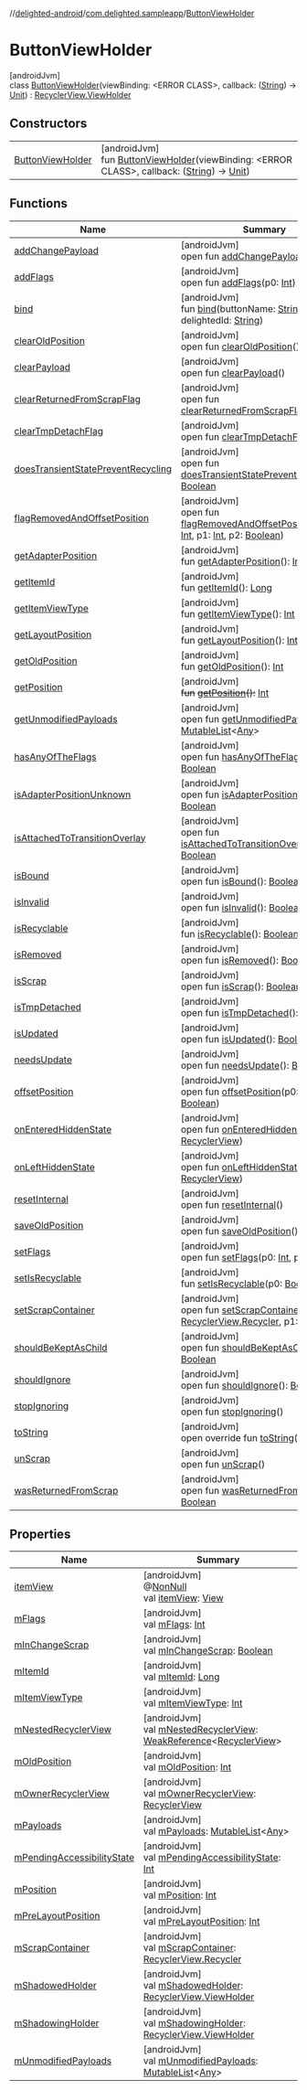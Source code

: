 //[delighted-android](../../../index.md)/[com.delighted.sampleapp](../index.md)/[ButtonViewHolder](index.md)

# ButtonViewHolder

[androidJvm]\
class [ButtonViewHolder](index.md)(viewBinding: &lt;ERROR CLASS&gt;, callback: ([String](https://kotlinlang.org/api/latest/jvm/stdlib/kotlin/-string/index.html)) -&gt; [Unit](https://kotlinlang.org/api/latest/jvm/stdlib/kotlin/-unit/index.html)) : [RecyclerView.ViewHolder](https://developer.android.com/reference/kotlin/androidx/recyclerview/widget/RecyclerView.ViewHolder.html)

## Constructors

| | |
|---|---|
| [ButtonViewHolder](-button-view-holder.md) | [androidJvm]<br>fun [ButtonViewHolder](-button-view-holder.md)(viewBinding: &lt;ERROR CLASS&gt;, callback: ([String](https://kotlinlang.org/api/latest/jvm/stdlib/kotlin/-string/index.html)) -&gt; [Unit](https://kotlinlang.org/api/latest/jvm/stdlib/kotlin/-unit/index.html)) |

## Functions

| Name | Summary |
|---|---|
| [addChangePayload](../../com.delighted.sdk.view.fragment/-selectable-view-holder/index.md#261292935%2FFunctions%2F-1909672370) | [androidJvm]<br>open fun [addChangePayload](../../com.delighted.sdk.view.fragment/-selectable-view-holder/index.md#261292935%2FFunctions%2F-1909672370)(p0: [Any](https://kotlinlang.org/api/latest/jvm/stdlib/kotlin/-any/index.html)) |
| [addFlags](../../com.delighted.sdk.view.fragment/-selectable-view-holder/index.md#-98255429%2FFunctions%2F-1909672370) | [androidJvm]<br>open fun [addFlags](../../com.delighted.sdk.view.fragment/-selectable-view-holder/index.md#-98255429%2FFunctions%2F-1909672370)(p0: [Int](https://kotlinlang.org/api/latest/jvm/stdlib/kotlin/-int/index.html)) |
| [bind](bind.md) | [androidJvm]<br>fun [bind](bind.md)(buttonName: [String](https://kotlinlang.org/api/latest/jvm/stdlib/kotlin/-string/index.html), delightedId: [String](https://kotlinlang.org/api/latest/jvm/stdlib/kotlin/-string/index.html)) |
| [clearOldPosition](../../com.delighted.sdk.view.fragment/-selectable-view-holder/index.md#1542333312%2FFunctions%2F-1909672370) | [androidJvm]<br>open fun [clearOldPosition](../../com.delighted.sdk.view.fragment/-selectable-view-holder/index.md#1542333312%2FFunctions%2F-1909672370)() |
| [clearPayload](../../com.delighted.sdk.view.fragment/-selectable-view-holder/index.md#-1678162526%2FFunctions%2F-1909672370) | [androidJvm]<br>open fun [clearPayload](../../com.delighted.sdk.view.fragment/-selectable-view-holder/index.md#-1678162526%2FFunctions%2F-1909672370)() |
| [clearReturnedFromScrapFlag](../../com.delighted.sdk.view.fragment/-selectable-view-holder/index.md#-1553068564%2FFunctions%2F-1909672370) | [androidJvm]<br>open fun [clearReturnedFromScrapFlag](../../com.delighted.sdk.view.fragment/-selectable-view-holder/index.md#-1553068564%2FFunctions%2F-1909672370)() |
| [clearTmpDetachFlag](../../com.delighted.sdk.view.fragment/-selectable-view-holder/index.md#923797466%2FFunctions%2F-1909672370) | [androidJvm]<br>open fun [clearTmpDetachFlag](../../com.delighted.sdk.view.fragment/-selectable-view-holder/index.md#923797466%2FFunctions%2F-1909672370)() |
| [doesTransientStatePreventRecycling](../../com.delighted.sdk.view.fragment/-selectable-view-holder/index.md#950310091%2FFunctions%2F-1909672370) | [androidJvm]<br>open fun [doesTransientStatePreventRecycling](../../com.delighted.sdk.view.fragment/-selectable-view-holder/index.md#950310091%2FFunctions%2F-1909672370)(): [Boolean](https://kotlinlang.org/api/latest/jvm/stdlib/kotlin/-boolean/index.html) |
| [flagRemovedAndOffsetPosition](../../com.delighted.sdk.view.fragment/-selectable-view-holder/index.md#-1556540183%2FFunctions%2F-1909672370) | [androidJvm]<br>open fun [flagRemovedAndOffsetPosition](../../com.delighted.sdk.view.fragment/-selectable-view-holder/index.md#-1556540183%2FFunctions%2F-1909672370)(p0: [Int](https://kotlinlang.org/api/latest/jvm/stdlib/kotlin/-int/index.html), p1: [Int](https://kotlinlang.org/api/latest/jvm/stdlib/kotlin/-int/index.html), p2: [Boolean](https://kotlinlang.org/api/latest/jvm/stdlib/kotlin/-boolean/index.html)) |
| [getAdapterPosition](../../com.delighted.sdk.view.fragment/-selectable-view-holder/index.md#644519777%2FFunctions%2F-1909672370) | [androidJvm]<br>fun [getAdapterPosition](../../com.delighted.sdk.view.fragment/-selectable-view-holder/index.md#644519777%2FFunctions%2F-1909672370)(): [Int](https://kotlinlang.org/api/latest/jvm/stdlib/kotlin/-int/index.html) |
| [getItemId](../../com.delighted.sdk.view.fragment/-selectable-view-holder/index.md#1378485811%2FFunctions%2F-1909672370) | [androidJvm]<br>fun [getItemId](../../com.delighted.sdk.view.fragment/-selectable-view-holder/index.md#1378485811%2FFunctions%2F-1909672370)(): [Long](https://kotlinlang.org/api/latest/jvm/stdlib/kotlin/-long/index.html) |
| [getItemViewType](../../com.delighted.sdk.view.fragment/-selectable-view-holder/index.md#-1649344625%2FFunctions%2F-1909672370) | [androidJvm]<br>fun [getItemViewType](../../com.delighted.sdk.view.fragment/-selectable-view-holder/index.md#-1649344625%2FFunctions%2F-1909672370)(): [Int](https://kotlinlang.org/api/latest/jvm/stdlib/kotlin/-int/index.html) |
| [getLayoutPosition](../../com.delighted.sdk.view.fragment/-selectable-view-holder/index.md#-1407255826%2FFunctions%2F-1909672370) | [androidJvm]<br>fun [getLayoutPosition](../../com.delighted.sdk.view.fragment/-selectable-view-holder/index.md#-1407255826%2FFunctions%2F-1909672370)(): [Int](https://kotlinlang.org/api/latest/jvm/stdlib/kotlin/-int/index.html) |
| [getOldPosition](../../com.delighted.sdk.view.fragment/-selectable-view-holder/index.md#-1203059319%2FFunctions%2F-1909672370) | [androidJvm]<br>fun [getOldPosition](../../com.delighted.sdk.view.fragment/-selectable-view-holder/index.md#-1203059319%2FFunctions%2F-1909672370)(): [Int](https://kotlinlang.org/api/latest/jvm/stdlib/kotlin/-int/index.html) |
| [getPosition](../../com.delighted.sdk.view.fragment/-selectable-view-holder/index.md#-1155470344%2FFunctions%2F-1909672370) | [androidJvm]<br>~~fun~~ [~~getPosition~~](../../com.delighted.sdk.view.fragment/-selectable-view-holder/index.md#-1155470344%2FFunctions%2F-1909672370)~~(~~~~)~~~~:~~ [Int](https://kotlinlang.org/api/latest/jvm/stdlib/kotlin/-int/index.html) |
| [getUnmodifiedPayloads](../../com.delighted.sdk.view.fragment/-selectable-view-holder/index.md#-1340096838%2FFunctions%2F-1909672370) | [androidJvm]<br>open fun [getUnmodifiedPayloads](../../com.delighted.sdk.view.fragment/-selectable-view-holder/index.md#-1340096838%2FFunctions%2F-1909672370)(): [MutableList](https://kotlinlang.org/api/latest/jvm/stdlib/kotlin.collections/-mutable-list/index.html)&lt;[Any](https://kotlinlang.org/api/latest/jvm/stdlib/kotlin/-any/index.html)&gt; |
| [hasAnyOfTheFlags](../../com.delighted.sdk.view.fragment/-selectable-view-holder/index.md#-1508071070%2FFunctions%2F-1909672370) | [androidJvm]<br>open fun [hasAnyOfTheFlags](../../com.delighted.sdk.view.fragment/-selectable-view-holder/index.md#-1508071070%2FFunctions%2F-1909672370)(p0: [Int](https://kotlinlang.org/api/latest/jvm/stdlib/kotlin/-int/index.html)): [Boolean](https://kotlinlang.org/api/latest/jvm/stdlib/kotlin/-boolean/index.html) |
| [isAdapterPositionUnknown](../../com.delighted.sdk.view.fragment/-selectable-view-holder/index.md#-38574553%2FFunctions%2F-1909672370) | [androidJvm]<br>open fun [isAdapterPositionUnknown](../../com.delighted.sdk.view.fragment/-selectable-view-holder/index.md#-38574553%2FFunctions%2F-1909672370)(): [Boolean](https://kotlinlang.org/api/latest/jvm/stdlib/kotlin/-boolean/index.html) |
| [isAttachedToTransitionOverlay](../../com.delighted.sdk.view.fragment/-selectable-view-holder/index.md#335386437%2FFunctions%2F-1909672370) | [androidJvm]<br>open fun [isAttachedToTransitionOverlay](../../com.delighted.sdk.view.fragment/-selectable-view-holder/index.md#335386437%2FFunctions%2F-1909672370)(): [Boolean](https://kotlinlang.org/api/latest/jvm/stdlib/kotlin/-boolean/index.html) |
| [isBound](../../com.delighted.sdk.view.fragment/-selectable-view-holder/index.md#-871435581%2FFunctions%2F-1909672370) | [androidJvm]<br>open fun [isBound](../../com.delighted.sdk.view.fragment/-selectable-view-holder/index.md#-871435581%2FFunctions%2F-1909672370)(): [Boolean](https://kotlinlang.org/api/latest/jvm/stdlib/kotlin/-boolean/index.html) |
| [isInvalid](../../com.delighted.sdk.view.fragment/-selectable-view-holder/index.md#1764418410%2FFunctions%2F-1909672370) | [androidJvm]<br>open fun [isInvalid](../../com.delighted.sdk.view.fragment/-selectable-view-holder/index.md#1764418410%2FFunctions%2F-1909672370)(): [Boolean](https://kotlinlang.org/api/latest/jvm/stdlib/kotlin/-boolean/index.html) |
| [isRecyclable](../../com.delighted.sdk.view.fragment/-selectable-view-holder/index.md#-1703443315%2FFunctions%2F-1909672370) | [androidJvm]<br>fun [isRecyclable](../../com.delighted.sdk.view.fragment/-selectable-view-holder/index.md#-1703443315%2FFunctions%2F-1909672370)(): [Boolean](https://kotlinlang.org/api/latest/jvm/stdlib/kotlin/-boolean/index.html) |
| [isRemoved](../../com.delighted.sdk.view.fragment/-selectable-view-holder/index.md#903910689%2FFunctions%2F-1909672370) | [androidJvm]<br>open fun [isRemoved](../../com.delighted.sdk.view.fragment/-selectable-view-holder/index.md#903910689%2FFunctions%2F-1909672370)(): [Boolean](https://kotlinlang.org/api/latest/jvm/stdlib/kotlin/-boolean/index.html) |
| [isScrap](../../com.delighted.sdk.view.fragment/-selectable-view-holder/index.md#1114019792%2FFunctions%2F-1909672370) | [androidJvm]<br>open fun [isScrap](../../com.delighted.sdk.view.fragment/-selectable-view-holder/index.md#1114019792%2FFunctions%2F-1909672370)(): [Boolean](https://kotlinlang.org/api/latest/jvm/stdlib/kotlin/-boolean/index.html) |
| [isTmpDetached](../../com.delighted.sdk.view.fragment/-selectable-view-holder/index.md#1073894904%2FFunctions%2F-1909672370) | [androidJvm]<br>open fun [isTmpDetached](../../com.delighted.sdk.view.fragment/-selectable-view-holder/index.md#1073894904%2FFunctions%2F-1909672370)(): [Boolean](https://kotlinlang.org/api/latest/jvm/stdlib/kotlin/-boolean/index.html) |
| [isUpdated](../../com.delighted.sdk.view.fragment/-selectable-view-holder/index.md#-1973462746%2FFunctions%2F-1909672370) | [androidJvm]<br>open fun [isUpdated](../../com.delighted.sdk.view.fragment/-selectable-view-holder/index.md#-1973462746%2FFunctions%2F-1909672370)(): [Boolean](https://kotlinlang.org/api/latest/jvm/stdlib/kotlin/-boolean/index.html) |
| [needsUpdate](../../com.delighted.sdk.view.fragment/-selectable-view-holder/index.md#-847853903%2FFunctions%2F-1909672370) | [androidJvm]<br>open fun [needsUpdate](../../com.delighted.sdk.view.fragment/-selectable-view-holder/index.md#-847853903%2FFunctions%2F-1909672370)(): [Boolean](https://kotlinlang.org/api/latest/jvm/stdlib/kotlin/-boolean/index.html) |
| [offsetPosition](../../com.delighted.sdk.view.fragment/-selectable-view-holder/index.md#-626976801%2FFunctions%2F-1909672370) | [androidJvm]<br>open fun [offsetPosition](../../com.delighted.sdk.view.fragment/-selectable-view-holder/index.md#-626976801%2FFunctions%2F-1909672370)(p0: [Int](https://kotlinlang.org/api/latest/jvm/stdlib/kotlin/-int/index.html), p1: [Boolean](https://kotlinlang.org/api/latest/jvm/stdlib/kotlin/-boolean/index.html)) |
| [onEnteredHiddenState](../../com.delighted.sdk.view.fragment/-selectable-view-holder/index.md#-1314651163%2FFunctions%2F-1909672370) | [androidJvm]<br>open fun [onEnteredHiddenState](../../com.delighted.sdk.view.fragment/-selectable-view-holder/index.md#-1314651163%2FFunctions%2F-1909672370)(p0: [RecyclerView](https://developer.android.com/reference/kotlin/androidx/recyclerview/widget/RecyclerView.html)) |
| [onLeftHiddenState](../../com.delighted.sdk.view.fragment/-selectable-view-holder/index.md#-142764541%2FFunctions%2F-1909672370) | [androidJvm]<br>open fun [onLeftHiddenState](../../com.delighted.sdk.view.fragment/-selectable-view-holder/index.md#-142764541%2FFunctions%2F-1909672370)(p0: [RecyclerView](https://developer.android.com/reference/kotlin/androidx/recyclerview/widget/RecyclerView.html)) |
| [resetInternal](../../com.delighted.sdk.view.fragment/-selectable-view-holder/index.md#-439112821%2FFunctions%2F-1909672370) | [androidJvm]<br>open fun [resetInternal](../../com.delighted.sdk.view.fragment/-selectable-view-holder/index.md#-439112821%2FFunctions%2F-1909672370)() |
| [saveOldPosition](../../com.delighted.sdk.view.fragment/-selectable-view-holder/index.md#-1570989724%2FFunctions%2F-1909672370) | [androidJvm]<br>open fun [saveOldPosition](../../com.delighted.sdk.view.fragment/-selectable-view-holder/index.md#-1570989724%2FFunctions%2F-1909672370)() |
| [setFlags](../../com.delighted.sdk.view.fragment/-selectable-view-holder/index.md#1913047905%2FFunctions%2F-1909672370) | [androidJvm]<br>open fun [setFlags](../../com.delighted.sdk.view.fragment/-selectable-view-holder/index.md#1913047905%2FFunctions%2F-1909672370)(p0: [Int](https://kotlinlang.org/api/latest/jvm/stdlib/kotlin/-int/index.html), p1: [Int](https://kotlinlang.org/api/latest/jvm/stdlib/kotlin/-int/index.html)) |
| [setIsRecyclable](../../com.delighted.sdk.view.fragment/-selectable-view-holder/index.md#-1860912636%2FFunctions%2F-1909672370) | [androidJvm]<br>fun [setIsRecyclable](../../com.delighted.sdk.view.fragment/-selectable-view-holder/index.md#-1860912636%2FFunctions%2F-1909672370)(p0: [Boolean](https://kotlinlang.org/api/latest/jvm/stdlib/kotlin/-boolean/index.html)) |
| [setScrapContainer](../../com.delighted.sdk.view.fragment/-selectable-view-holder/index.md#-1794523421%2FFunctions%2F-1909672370) | [androidJvm]<br>open fun [setScrapContainer](../../com.delighted.sdk.view.fragment/-selectable-view-holder/index.md#-1794523421%2FFunctions%2F-1909672370)(p0: [RecyclerView.Recycler](https://developer.android.com/reference/kotlin/androidx/recyclerview/widget/RecyclerView.Recycler.html), p1: [Boolean](https://kotlinlang.org/api/latest/jvm/stdlib/kotlin/-boolean/index.html)) |
| [shouldBeKeptAsChild](../../com.delighted.sdk.view.fragment/-selectable-view-holder/index.md#2126280289%2FFunctions%2F-1909672370) | [androidJvm]<br>open fun [shouldBeKeptAsChild](../../com.delighted.sdk.view.fragment/-selectable-view-holder/index.md#2126280289%2FFunctions%2F-1909672370)(): [Boolean](https://kotlinlang.org/api/latest/jvm/stdlib/kotlin/-boolean/index.html) |
| [shouldIgnore](../../com.delighted.sdk.view.fragment/-selectable-view-holder/index.md#-1576574146%2FFunctions%2F-1909672370) | [androidJvm]<br>open fun [shouldIgnore](../../com.delighted.sdk.view.fragment/-selectable-view-holder/index.md#-1576574146%2FFunctions%2F-1909672370)(): [Boolean](https://kotlinlang.org/api/latest/jvm/stdlib/kotlin/-boolean/index.html) |
| [stopIgnoring](../../com.delighted.sdk.view.fragment/-selectable-view-holder/index.md#1900238322%2FFunctions%2F-1909672370) | [androidJvm]<br>open fun [stopIgnoring](../../com.delighted.sdk.view.fragment/-selectable-view-holder/index.md#1900238322%2FFunctions%2F-1909672370)() |
| [toString](../../com.delighted.sdk.view.fragment/-selectable-view-holder/index.md#-1200015593%2FFunctions%2F-1909672370) | [androidJvm]<br>open override fun [toString](../../com.delighted.sdk.view.fragment/-selectable-view-holder/index.md#-1200015593%2FFunctions%2F-1909672370)(): [String](https://kotlinlang.org/api/latest/jvm/stdlib/kotlin/-string/index.html) |
| [unScrap](../../com.delighted.sdk.view.fragment/-selectable-view-holder/index.md#1008577791%2FFunctions%2F-1909672370) | [androidJvm]<br>open fun [unScrap](../../com.delighted.sdk.view.fragment/-selectable-view-holder/index.md#1008577791%2FFunctions%2F-1909672370)() |
| [wasReturnedFromScrap](../../com.delighted.sdk.view.fragment/-selectable-view-holder/index.md#662064276%2FFunctions%2F-1909672370) | [androidJvm]<br>open fun [wasReturnedFromScrap](../../com.delighted.sdk.view.fragment/-selectable-view-holder/index.md#662064276%2FFunctions%2F-1909672370)(): [Boolean](https://kotlinlang.org/api/latest/jvm/stdlib/kotlin/-boolean/index.html) |

## Properties

| Name | Summary |
|---|---|
| [itemView](../../com.delighted.sdk.view.fragment/-selectable-view-holder/index.md#29975211%2FProperties%2F-1909672370) | [androidJvm]<br>@[NonNull](https://developer.android.com/reference/kotlin/androidx/annotation/NonNull.html)<br>val [itemView](../../com.delighted.sdk.view.fragment/-selectable-view-holder/index.md#29975211%2FProperties%2F-1909672370): [View](https://developer.android.com/reference/kotlin/android/view/View.html) |
| [mFlags](../../com.delighted.sdk.view.fragment/-selectable-view-holder/index.md#-998307671%2FProperties%2F-1909672370) | [androidJvm]<br>val [mFlags](../../com.delighted.sdk.view.fragment/-selectable-view-holder/index.md#-998307671%2FProperties%2F-1909672370): [Int](https://kotlinlang.org/api/latest/jvm/stdlib/kotlin/-int/index.html) |
| [mInChangeScrap](../../com.delighted.sdk.view.fragment/-selectable-view-holder/index.md#1914876468%2FProperties%2F-1909672370) | [androidJvm]<br>val [mInChangeScrap](../../com.delighted.sdk.view.fragment/-selectable-view-holder/index.md#1914876468%2FProperties%2F-1909672370): [Boolean](https://kotlinlang.org/api/latest/jvm/stdlib/kotlin/-boolean/index.html) |
| [mItemId](../../com.delighted.sdk.view.fragment/-selectable-view-holder/index.md#872024252%2FProperties%2F-1909672370) | [androidJvm]<br>val [mItemId](../../com.delighted.sdk.view.fragment/-selectable-view-holder/index.md#872024252%2FProperties%2F-1909672370): [Long](https://kotlinlang.org/api/latest/jvm/stdlib/kotlin/-long/index.html) |
| [mItemViewType](../../com.delighted.sdk.view.fragment/-selectable-view-holder/index.md#-13813928%2FProperties%2F-1909672370) | [androidJvm]<br>val [mItemViewType](../../com.delighted.sdk.view.fragment/-selectable-view-holder/index.md#-13813928%2FProperties%2F-1909672370): [Int](https://kotlinlang.org/api/latest/jvm/stdlib/kotlin/-int/index.html) |
| [mNestedRecyclerView](../../com.delighted.sdk.view.fragment/-selectable-view-holder/index.md#-1951367345%2FProperties%2F-1909672370) | [androidJvm]<br>val [mNestedRecyclerView](../../com.delighted.sdk.view.fragment/-selectable-view-holder/index.md#-1951367345%2FProperties%2F-1909672370): [WeakReference](https://developer.android.com/reference/kotlin/java/lang/ref/WeakReference.html)&lt;[RecyclerView](https://developer.android.com/reference/kotlin/androidx/recyclerview/widget/RecyclerView.html)&gt; |
| [mOldPosition](../../com.delighted.sdk.view.fragment/-selectable-view-holder/index.md#-873205600%2FProperties%2F-1909672370) | [androidJvm]<br>val [mOldPosition](../../com.delighted.sdk.view.fragment/-selectable-view-holder/index.md#-873205600%2FProperties%2F-1909672370): [Int](https://kotlinlang.org/api/latest/jvm/stdlib/kotlin/-int/index.html) |
| [mOwnerRecyclerView](../../com.delighted.sdk.view.fragment/-selectable-view-holder/index.md#1972724441%2FProperties%2F-1909672370) | [androidJvm]<br>val [mOwnerRecyclerView](../../com.delighted.sdk.view.fragment/-selectable-view-holder/index.md#1972724441%2FProperties%2F-1909672370): [RecyclerView](https://developer.android.com/reference/kotlin/androidx/recyclerview/widget/RecyclerView.html) |
| [mPayloads](../../com.delighted.sdk.view.fragment/-selectable-view-holder/index.md#-1283662779%2FProperties%2F-1909672370) | [androidJvm]<br>val [mPayloads](../../com.delighted.sdk.view.fragment/-selectable-view-holder/index.md#-1283662779%2FProperties%2F-1909672370): [MutableList](https://kotlinlang.org/api/latest/jvm/stdlib/kotlin.collections/-mutable-list/index.html)&lt;[Any](https://kotlinlang.org/api/latest/jvm/stdlib/kotlin/-any/index.html)&gt; |
| [mPendingAccessibilityState](../../com.delighted.sdk.view.fragment/-selectable-view-holder/index.md#1623613750%2FProperties%2F-1909672370) | [androidJvm]<br>val [mPendingAccessibilityState](../../com.delighted.sdk.view.fragment/-selectable-view-holder/index.md#1623613750%2FProperties%2F-1909672370): [Int](https://kotlinlang.org/api/latest/jvm/stdlib/kotlin/-int/index.html) |
| [mPosition](../../com.delighted.sdk.view.fragment/-selectable-view-holder/index.md#1761243201%2FProperties%2F-1909672370) | [androidJvm]<br>val [mPosition](../../com.delighted.sdk.view.fragment/-selectable-view-holder/index.md#1761243201%2FProperties%2F-1909672370): [Int](https://kotlinlang.org/api/latest/jvm/stdlib/kotlin/-int/index.html) |
| [mPreLayoutPosition](../../com.delighted.sdk.view.fragment/-selectable-view-holder/index.md#-1929770598%2FProperties%2F-1909672370) | [androidJvm]<br>val [mPreLayoutPosition](../../com.delighted.sdk.view.fragment/-selectable-view-holder/index.md#-1929770598%2FProperties%2F-1909672370): [Int](https://kotlinlang.org/api/latest/jvm/stdlib/kotlin/-int/index.html) |
| [mScrapContainer](../../com.delighted.sdk.view.fragment/-selectable-view-holder/index.md#-1022352934%2FProperties%2F-1909672370) | [androidJvm]<br>val [mScrapContainer](../../com.delighted.sdk.view.fragment/-selectable-view-holder/index.md#-1022352934%2FProperties%2F-1909672370): [RecyclerView.Recycler](https://developer.android.com/reference/kotlin/androidx/recyclerview/widget/RecyclerView.Recycler.html) |
| [mShadowedHolder](../../com.delighted.sdk.view.fragment/-selectable-view-holder/index.md#80046495%2FProperties%2F-1909672370) | [androidJvm]<br>val [mShadowedHolder](../../com.delighted.sdk.view.fragment/-selectable-view-holder/index.md#80046495%2FProperties%2F-1909672370): [RecyclerView.ViewHolder](https://developer.android.com/reference/kotlin/androidx/recyclerview/widget/RecyclerView.ViewHolder.html) |
| [mShadowingHolder](../../com.delighted.sdk.view.fragment/-selectable-view-holder/index.md#-1890744766%2FProperties%2F-1909672370) | [androidJvm]<br>val [mShadowingHolder](../../com.delighted.sdk.view.fragment/-selectable-view-holder/index.md#-1890744766%2FProperties%2F-1909672370): [RecyclerView.ViewHolder](https://developer.android.com/reference/kotlin/androidx/recyclerview/widget/RecyclerView.ViewHolder.html) |
| [mUnmodifiedPayloads](../../com.delighted.sdk.view.fragment/-selectable-view-holder/index.md#68893635%2FProperties%2F-1909672370) | [androidJvm]<br>val [mUnmodifiedPayloads](../../com.delighted.sdk.view.fragment/-selectable-view-holder/index.md#68893635%2FProperties%2F-1909672370): [MutableList](https://kotlinlang.org/api/latest/jvm/stdlib/kotlin.collections/-mutable-list/index.html)&lt;[Any](https://kotlinlang.org/api/latest/jvm/stdlib/kotlin/-any/index.html)&gt; |
